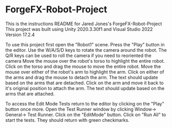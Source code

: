 # ForgeFX-Robot-Project
 
This is the instructions README for Jared Jones's ForgeFX-Robot-Project
This project was built using Unity 2020.3.30f1 and Visual Studio 2022 Version 17.2.4

To use this project first open the "Robot1" scene.
Press the "Play" button in the editor.
Use the W/A/S/D keys to rotate the camera around the robot. The Q/R keys can be used to roll the camera if you need to reoriented the camera
Move the mouse over the robot's torso to highlight the entire robot.
Click on the torso and drag the mouse to move the entire robot.
Move the mouse over either of the robot's arm to highlight the arm.
Click on either of the arms and drag the mouse to detach the arm. The text should update based on the arms that are detached.
Click on the arm and move it back to it's original position to attach the arm. The text should update based on the arms that are attached.

To access the Edit Mode Tests return to the editor by clicking on the "Play" button once more.
Open the Test Runner window by clicking Window-> General-> Test Runner.
Click on the "EditMode" button.
Click on "Run All" to start the tests. They should return with green checkmarks.
